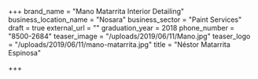 +++
brand_name = "Mano Matarrita Interior Detailing"
business_location_name = "Nosara"
business_sector = "Paint Services"
draft = true
external_url = ""
graduation_year = 2018
phone_number = "8500-2684"
teaser_image = "/uploads/2019/06/11/Mano.jpg"
teaser_logo = "/uploads/2019/06/11/mano-matarrita.jpg"
title = "Néstor Matarrita Espinosa"

+++

